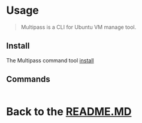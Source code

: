 # Usage

> Multipass is a CLI for Ubuntu VM manage tool.

## Install

The Multipass command tool [install][multipass_install]

## Commands

```shell

```

# Back to the [README.MD][readme]

[readme]:<../README.MD>

[multipass_install]:<https://multipass.run/install>

